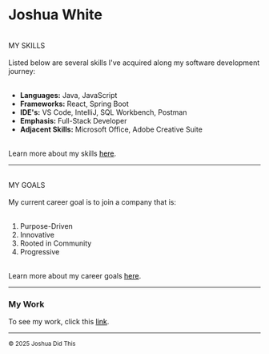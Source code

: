 <body>
    <h1>Joshua White</h1>
    <br />
     MY SKILLS
          <br /> <br />
          Listed below are several skills I've acquired along my software development journey:
          <br /> <br />
      <ul>
          <li><b>Languages:</b> Java, JavaScript</li>
          <li><b>Frameworks:</b> React, Spring Boot</li>
          <li><b>IDE's:</b> VS Code, IntelliJ, SQL Workbench, Postman</li>
          <li><b>Emphasis:</b> Full-Stack Developer</li> 
          <li><b>Adjacent Skills:</b> Microsoft Office, Adobe Creative Suite</li>
      </ul>
      <br />
      Learn more about my skills <a style="color:black;" href="https://github.com/jwhitad15/JoshuaWhite.github.io/blob/main/contact.md">here</a>.
      <hr>
      <br />
     MY GOALS <br />
      <br />
      My current career goal is to join a company that is:
      <br/>
    <br />
     <ol>
      <li>Purpose-Driven</li>
      <li>Innovative</li>
      <li>Rooted in Community</li>
      <li>Progressive</li>
      </ol>
      <br />
      Learn more about my career goals <a style="color:black;" href="https://github.com/jwhitad15?tab=repositories">here</a>.
      <hr >

  <footer class="footer">
    <h3>My Work</h3>
      To see my work, click this <a style="color:black;" href="https://github.com/jwhitad15?tab=repositories">link</a>.
      <hr>
      <p> <small>&copy; 2025 Joshua Did This</small> </p>
  </footer>

</body>
